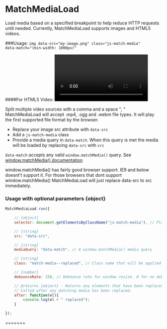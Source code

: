 # MatchMediaLoad

Load media based on a specified breakpoint to help reduce HTTP requests until needed.
Currently, MatchMediaLoad supports images and HTML5 videos.



###Usage:
<code>img data-src="my-image.png" class="js-match-media" data-match="(min-width: 1000px)"</code>


####For HTML5 Video:
<code><video data-src="video1.mp4, video2.ogg" class="js-match-media" data-match="(min-width: 900px)"></video></code>

Split multiple video sources with a comma and a space ", "
MatchMediaLoad will accept .mp4, .ogg and .webm file types. It will play the first 
supported file format by the browser.




<ul>
    <li>Replace your image src attribute with <code>data-src</code></li>
    <li>Add a <code>js-match-media</code> class</li>
    <li>Provide a media query in <code>data-match</code>. When this query is met the media will be loaded by replacing <code>data-src</code> with <code>src</code></li>
</ul>


<code>data-match</code> accepts any valid <code>window.matchMedia()</code> query. See <a href="https://developer.mozilla.org/en-US/docs/Web/API/Window/matchMedia">window.matchMedia() documentation</a>



window.matchMedia() has fairly good browser support. IE9 and below doesnt't support it.
For those browsers that dont support window.matchMedia() MatchMediaLoad will just replace
data-src to src immediately.





### Usage with optional parameters {object}


```javascript
MatchMediaLoad.run({

    // {object}
    selector: document.getElementsByClassName("js-match-media"), // Plain javascript or jQuery

    // {string}
    src: "data-src",

    // {string}
    mediaQuery: "data-match", // A window.matchMedia() media query

    // {string}
    class: "match-media--replaced", // Class name that will be applied once the image has been replaced 

    // {number}
    debounceRate: 150, // Debounce rate for window resize. 0 for no debounce.

    // @returns {object} - Returns any elements that have been replaced.
    // Called after any matching media has been replaced.
    after: function(el){
        console.log(el + " replaced");
    }

});
```
=======
